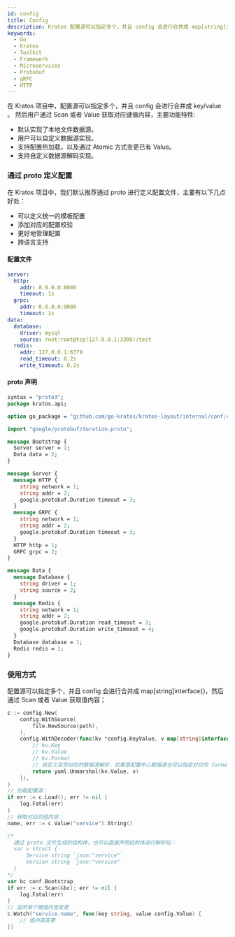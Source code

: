 ```yaml
---
id: config
title: Config
description: Kratos 配置源可以指定多个，并且 config 会进行合并成 map[string]interface{}，然后通过 Scan 或者 Value 获取值内容
keywords:
  - Go 
  - Kratos
  - Toolkit
  - Framework
  - Microservices
  - Protobuf
  - gRPC
  - HTTP
---
```

在 Kratos 项目中，配置源可以指定多个，并且 config 会进行合并成 key/value 。
然后用户通过 Scan 或者 Value 获取对应键值内容，主要功能特性:
- 默认实现了本地文件数据源。
- 用户可以自定义数据源实现。
- 支持配置热加载，以及通过 Atomic 方式变更已有 Value。
- 支持自定义数据源解码实现。

### 通过 proto 定义配置
在 Kratos 项目中，我们默认推荐通过 proto 进行定义配置文件，主要有以下几点好处：
- 可以定义统一的模板配置
- 添加对应的配置校验
- 更好地管理配置
- 跨语言支持

#### 配置文件
```yaml
server:
  http:
    addr: 0.0.0.0:8000
    timeout: 1s
  grpc:
    addr: 0.0.0.0:9000
    timeout: 1s
data:
  database:
    driver: mysql
    source: root:root@tcp(127.0.0.1:3306)/test
  redis:
    addr: 127.0.0.1:6379
    read_timeout: 0.2s
    write_timeout: 0.2s

```

#### proto 声明
```protobuf
syntax = "proto3";
package kratos.api;

option go_package = "github.com/go-kratos/kratos-layout/internal/conf;conf";

import "google/protobuf/duration.proto";

message Bootstrap {
  Server server = 1;
  Data data = 2;
}

message Server {
  message HTTP {
    string network = 1;
    string addr = 2;
    google.protobuf.Duration timeout = 3;
  }
  message GRPC {
    string network = 1;
    string addr = 2;
    google.protobuf.Duration timeout = 3;
  }
  HTTP http = 1;
  GRPC grpc = 2;
}

message Data {
  message Database {
    string driver = 1;
    string source = 2;
  }
  message Redis {
    string network = 1;
    string addr = 2;
    google.protobuf.Duration read_timeout = 3;
    google.protobuf.Duration write_timeout = 4;
  }
  Database database = 1;
  Redis redis = 2;
}
```

### 使用方式
配置源可以指定多个，并且 config 会进行合并成 map[string]interface{}，然后通过 Scan 或者 Value 获取值内容；

```go
c := config.New(
    config.WithSource(
        file.NewSource(path),
    ),
    config.WithDecoder(func(kv *config.KeyValue, v map[string]interface{}) error {
        // kv.Key
        // kv.Value
        // kv.Format
        // 自定义实现对应的数据源解析，如果是配置中心数据源也可以指定对应的 format 进行识别配置类型
        return yaml.Unmarshal(kv.Value, v)
    }),
)
// 加载配置源：
if err := c.Load(); err != nil {
    log.Fatal(err)
}
// 获取对应的值内容：
name, err := c.Value("service").String()

/*
  通过 proto 文件生成的结构体，也可以直接声明结构体进行解析如：
  var v struct {
      Service string `json:"service"`
      Version string `json:"version"`
  }
*/
var bc conf.Bootstrap
if err := c.Scan(&bc); err != nil {
	log.Fatal(err)
}
// 监听某个键值内容变更
c.Watch("service.name", func(key string, value config.Value) {
    // 值内容变更
})
```